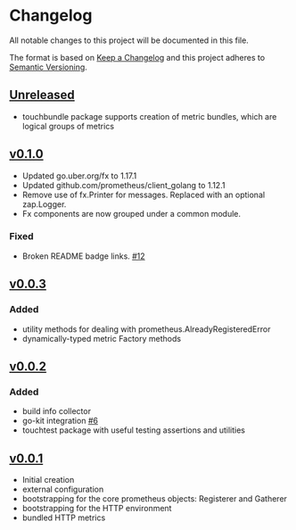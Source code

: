 # Changelog
All notable changes to this project will be documented in this file.

The format is based on [Keep a Changelog](http://keepachangelog.com/en/1.0.0/)
and this project adheres to [Semantic Versioning](http://semver.org/spec/v2.0.0.html).

## [Unreleased]
- touchbundle package supports creation of metric bundles, which are logical groups of metrics

## [v0.1.0]
- Updated go.uber.org/fx to 1.17.1
- Updated github.com/prometheus/client_golang to 1.12.1
- Remove use of fx.Printer for messages.  Replaced with an optional zap.Logger.
- Fx components are now grouped under a common module.

### Fixed
- Broken README badge links. [#12](https://github.com/xmidt-org/touchstone/pull/12)

## [v0.0.3]

### Added
- utility methods for dealing with prometheus.AlreadyRegisteredError
- dynamically-typed metric Factory methods

## [v0.0.2]

### Added
- build info collector
- go-kit integration [#6](https://github.com/xmidt-org/touchstone/pull/6)
- touchtest package with useful testing assertions and utilities

## [v0.0.1]
- Initial creation
- external configuration
- bootstrapping for the core prometheus objects:  Registerer and Gatherer
- bootstrapping for the HTTP environment
- bundled HTTP metrics

[Unreleased]: https://github.com/xmidt-org/touchstone/compare/v0.1.0..HEAD
[v0.1.0]: https://github.com/xmidt-org/touchstone/compare/v0.0.3...v0.1.0
[v0.0.3]: https://github.com/xmidt-org/touchstone/compare/v0.0.2...v0.0.3
[v0.0.2]: https://github.com/xmidt-org/touchstone/compare/v0.0.1...v0.0.2
[v0.0.1]: https://github.com/xmidt-org/touchstone/releases/tag/v0.0.1

